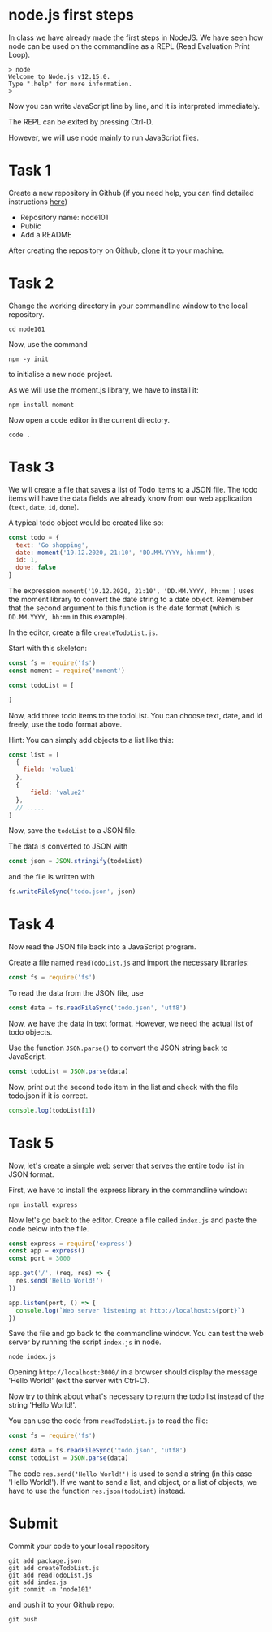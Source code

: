 # node.js first steps

In class we have already made the first steps in NodeJS. We have seen how node can be used on the commandline as a REPL (Read Evaluation Print Loop).

```
> node
Welcome to Node.js v12.15.0.
Type ".help" for more information.
> 
```

Now you can write JavaScript line by line, and it is interpreted immediately.

The REPL can be exited by pressing Ctrl-D.

However, we will use node mainly to run JavaScript files.

# Task 1

Create a new repository in Github (if you need help, you can find detailed instructions [here](https://docs.github.com/en/free-pro-team@latest/github/getting-started-with-github/create-a-repo))

- Repository name: node101
- Public
- Add a README

After creating the repository on Github, [clone](https://docs.github.com/en/free-pro-team@latest/github/creating-cloning-and-archiving-repositories/cloning-a-repository) it to your machine.

# Task 2

Change the working directory in your commandline window to the local repository.

```
cd node101
```

Now, use the command

```
npm -y init
```

to initialise a new node project. 

As we will use the moment.js library, we have to install it:

```
npm install moment
```

Now open a code editor in the current directory.

```
code .
```

# Task 3

We will create a file that saves a list of Todo items to a JSON file. The todo items will have the data fields we already know from our web application (`text`, `date`, `id`, `done`).

A typical todo object would be created like so:

```javascript
const todo = {
  text: 'Go shopping',
  date: moment('19.12.2020, 21:10', 'DD.MM.YYYY, hh:mm'),
  id: 1,
  done: false
}
```

The expression `moment('19.12.2020, 21:10', 'DD.MM.YYYY, hh:mm')` uses the moment library to convert the date string to a date object. Remember that the second argument to this function is the date format (which is `DD.MM.YYYY, hh:mm` in this example).

In the editor, create a file `createTodoList.js`.

Start with this skeleton:

```javascript
const fs = require('fs')
const moment = require('moment')

const todoList = [

]
```

Now, add three todo items to the todoList. You can choose text, date, and id freely, use the todo format above.

Hint: You can simply add objects to a list like this:

```javascript
const list = [
  {
    field: 'value1'
  },
  {
      field: 'value2'
  },
  // .....
]
```

Now, save the `todoList` to a JSON file.

The data is converted to JSON with

```javascript
const json = JSON.stringify(todoList)
```

and the file is written with

```javascript
fs.writeFileSync('todo.json', json)
```


# Task 4

Now read the JSON file back into a JavaScript program.

Create a file named `readTodoList.js` and import the necessary libraries:

```javascript
const fs = require('fs')
```

To read the data from the JSON file, use

```javascript
const data = fs.readFileSync('todo.json', 'utf8')
```

Now, we have the data in text format. However, we need the actual list of todo objects.

Use the function `JSON.parse()` to convert the JSON string back to JavaScript.

```javascript
const todoList = JSON.parse(data)
```

Now, print out the second todo item in the list and check with the file todo.json if it is correct.

```javascript
console.log(todoList[1])
```

# Task 5

Now, let's create a simple web server that serves the entire todo list in JSON format.

First, we have to install the express library in the commandline window:

```
npm install express
```

Now let's go back to the editor. Create a file called `index.js` and paste the code below into the file.

```javascript
const express = require('express')
const app = express()
const port = 3000

app.get('/', (req, res) => {
  res.send('Hello World!')
})

app.listen(port, () => {
  console.log(`Web server listening at http://localhost:${port}`)
})
```

Save the file and go back to the commandline window. You can test the web server by running the script `index.js` in node.

```
node index.js
```

Opening `http://localhost:3000/` in a browser should display the message 'Hello World!' (exit the server with Ctrl-C).

Now try to think about what's necessary to return the todo list instead of the string 'Hello World!'.

You can use the code from `readTodoList.js` to read the file:

```javascript
const fs = require('fs')

const data = fs.readFileSync('todo.json', 'utf8')
const todoList = JSON.parse(data)
```

The code `res.send('Hello World!')` is used to send a string (in this case 'Hello World!'). 
If we want to send a list, and object, or a list of objects, we have to use the function `res.json(todoList)` instead.

# Submit

Commit your code to your local repository

```
git add package.json
git add createTodoList.js
git add readTodoList.js
git add index.js
git commit -m 'node101'
```

and push it to your Github repo:

```
git push
```
